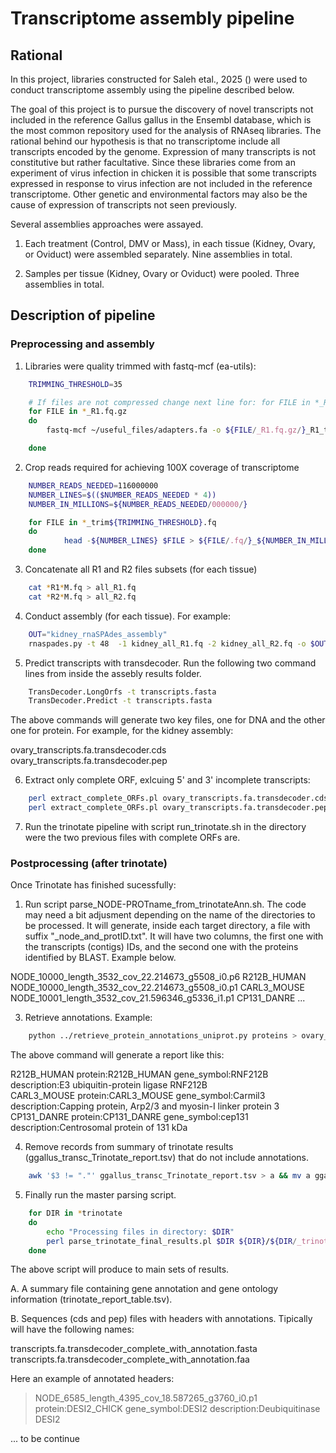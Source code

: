 # Transcriptome assembly pipeline

## Rational

In this project, libraries constructed for Saleh etal., 2025 () were used to conduct transcriptome assembly using the pipeline described below.

The goal of this project is to pursue the discovery of novel transcripts not included in the reference Gallus gallus in the Ensembl database, which is the most common repository used for the analysis of RNAseq libraries. The rational behind our hypothesis is that no transcriptome include all transcripts encoded by the genome. Expression of many transcripts is not constitutive but rather facultative. Since these libraries come from an experiment of virus infection in chicken it is possible that some transcripts expressed in response to virus infection are not included in the reference transcriptome. Other genetic and environmental factors may also be the cause of expression of transcripts not seen previously.

Several assemblies approaches were assayed. 

1. Each treatment (Control, DMV or Mass), in each tissue (Kidney, Ovary, or Oviduct) were assembled separately. Nine assemblies in total.

2. Samples per tissue (Kidney, Ovary or Oviduct) were pooled. Three assemblies in total.


## Description of pipeline

### Preprocessing and assembly

1. Libraries were quality trimmed with fastq-mcf (ea-utils):

```bash
	TRIMMING_THRESHOLD=35

	# If files are not compressed change next line for: for FILE in *_R1.fq
	for FILE in *_R1.fq.gz
	do
    	fastq-mcf ~/useful_files/adapters.fa -o ${FILE/_R1.fq.gz/}_R1_trim${TRIMMING_THRESHOLD}.fq -o ${FILE/_R1.fq.gz/}_R2_trim${TRIMMING_THRESHOLD}.fq $FILE ${FILE/_R1/_R2} -k 0 -l 75  -w 3 -q $TRIMMING_THRESHOLD

	done
```

2. Crop reads required for achieving 100X coverage of transcriptome

```bash
	NUMBER_READS_NEEDED=116000000
	NUMBER_LINES=$(($NUMBER_READS_NEEDED * 4))
	NUMBER_IN_MILLIONS=${NUMBER_READS_NEEDED/000000/}

	for FILE in *_trim${TRIMMING_THRESHOLD}.fq
	do
        	head -${NUMBER_LINES} $FILE > ${FILE/.fq/}_${NUMBER_IN_MILLIONS}M.fq
	done
```

3. Concatenate all R1 and R2 files subsets (for each tissue)

```bash
	cat *R1*M.fq > all_R1.fq
	cat *R2*M.fq > all_R2.fq
```

4. Conduct assembly (for each tissue). For example:

```bash
	OUT="kidney_rnaSPAdes_assembly"
	rnaspades.py -t 48  -1 kidney_all_R1.fq -2 kidney_all_R2.fq -o $OUT
```

5. Predict transcripts with transdecoder. Run the following two command lines from inside the assebly results folder.

```bash
	TransDecoder.LongOrfs -t transcripts.fasta
	TransDecoder.Predict -t transcripts.fasta
```

The above commands will generate two key files, one for DNA and the other one for protein. For example, for the kidney assembly:

ovary_transcripts.fa.transdecoder.cds
ovary_transcripts.fa.transdecoder.pep

6. Extract only complete ORF, exlcuing 5' and 3' incomplete transcripts:

```bash
	perl extract_complete_ORFs.pl ovary_transcripts.fa.transdecoder.cds > ovary_transcripts.fa.transdecoder_complete.cds 
	perl extract_complete_ORFs.pl ovary_transcripts.fa.transdecoder.pep > ovary_transcripts.fa.transdecoder_complete.pep
``` 

7. Run the trinotate pipeline with script run_trinotate.sh in the directory were the two previous files with complete ORFs are.

### Postprocessing (after trinotate)

Once Trinotate has finished sucessfully:

1. Run script parse_NODE-PROTname_from_trinotateAnn.sh. The code may need a bit adjusment depending on the name of the directories to be processed. It will generate, inside each target directory, a file with suffix "_node_and_protID.txt". It will have two columns, the first one with the transcripts (contigs) IDs, and the second one with the proteins identified by BLAST. Example below. 

NODE_10000_length_3532_cov_22.214673_g5508_i0.p6	R212B_HUMAN
NODE_10000_length_3532_cov_22.214673_g5508_i0.p1	CARL3_MOUSE
NODE_10001_length_3532_cov_21.596346_g5336_i1.p1	CP131_DANRE
...

3. Retrieve annotations. Example:

```bash
	python ../retrieve_protein_annotations_uniprot.py proteins > ovary_uniprot_ann.txt
```

The above command will generate a report like this:

R212B_HUMAN	protein:R212B_HUMAN gene_symbol:RNF212B description:E3 ubiquitin-protein ligase RNF212B<br>
CARL3_MOUSE	protein:CARL3_MOUSE gene_symbol:Carmil3 description:Capping protein, Arp2/3 and myosin-I linker protein 3<br>
CP131_DANRE	protein:CP131_DANRE gene_symbol:cep131 description:Centrosomal protein of 131 kDa<br>


4. Remove records from summary of trinotate results (ggallus_transc_Trinotate_report.tsv) that do not include annotations.

```bash
	awk '$3 != "."' ggallus_transc_Trinotate_report.tsv > a && mv a ggallus_transc_Trinotate_report.tsv
```

5. Finally run the master parsing script.

```bash
	for DIR in *trinotate
	do
		echo "Processing files in directory: $DIR"
		perl parse_trinotate_final_results.pl $DIR ${DIR}/${DIR/_trinotate/}_uniprot_ann.txt  ${DIR}/ggallus_transc_Trinotate_report.tsv ${DIR}/${DIR/_trinotate/}_node_and_protID.txt
	done
```

The above script will produce to main sets of results.

A. A summary file containing gene annotation and gene ontology information (trinotate_report_table.tsv).

B. Sequences (cds and pep) files with headers with annotations. Tipically will have the following names:

transcripts.fa.transdecoder_complete_with_annotation.fasta
transcripts.fa.transdecoder_complete_with_annotation.faa

Here an example of annotated headers:

>NODE_6585_length_4395_cov_18.587265_g3760_i0.p1 protein:DESI2_CHICK gene_symbol:DESI2 description:Deubiquitinase DESI2


... to be continue
